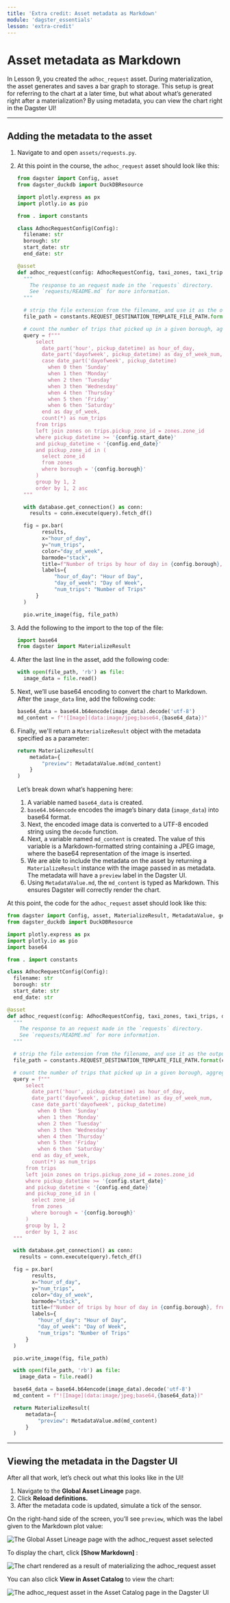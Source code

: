 ```yaml
---
title: 'Extra credit: Asset metadata as Markdown'
module: 'dagster_essentials'
lesson: 'extra-credit'
---
```


# Asset metadata as Markdown

In Lesson 9, you created the `adhoc_request` asset. During materialization, the asset generates and saves a bar graph to storage. This setup is great for referring to the chart at a later time, but what about what’s generated right after a materialization? By using metadata, you can view the chart right in the Dagster UI!

---

## Adding the metadata to the asset

1. Navigate to and open `assets/requests.py`.

2. At this point in the course, the `adhoc_request` asset should look like this:

   ```python
   from dagster import Config, asset
   from dagster_duckdb import DuckDBResource

   import plotly.express as px
   import plotly.io as pio

   from . import constants

   class AdhocRequestConfig(Config):
     filename: str
     borough: str
     start_date: str
     end_date: str

   @asset
   def adhoc_request(config: AdhocRequestConfig, taxi_zones, taxi_trips, database: DuckDBResource):
     """
       The response to an request made in the `requests` directory.
       See `requests/README.md` for more information.
     """

     # strip the file extension from the filename, and use it as the output filename
     file_path = constants.REQUEST_DESTINATION_TEMPLATE_FILE_PATH.format(config.filename.split('.')[0])

     # count the number of trips that picked up in a given borough, aggregated by time of day and hour of day
     query = f"""
         select
           date_part('hour', pickup_datetime) as hour_of_day,
           date_part('dayofweek', pickup_datetime) as day_of_week_num,
           case date_part('dayofweek', pickup_datetime)
             when 0 then 'Sunday'
             when 1 then 'Monday'
             when 2 then 'Tuesday'
             when 3 then 'Wednesday'
             when 4 then 'Thursday'
             when 5 then 'Friday'
             when 6 then 'Saturday'
           end as day_of_week,
           count(*) as num_trips
         from trips
         left join zones on trips.pickup_zone_id = zones.zone_id
         where pickup_datetime >= '{config.start_date}'
         and pickup_datetime < '{config.end_date}'
         and pickup_zone_id in (
           select zone_id
           from zones
           where borough = '{config.borough}'
         )
         group by 1, 2
         order by 1, 2 asc
     """

     with database.get_connection() as conn:
       results = conn.execute(query).fetch_df()

     fig = px.bar(
           results,
           x="hour_of_day",
           y="num_trips",
           color="day_of_week",
           barmode="stack",
           title=f"Number of trips by hour of day in {config.borough}, from {config.start_date} to {config.end_date}",
           labels={
               "hour_of_day": "Hour of Day",
               "day_of_week": "Day of Week",
               "num_trips": "Number of Trips"
         }
     )

     pio.write_image(fig, file_path)
   ```

3. Add the following to the import to the top of the file:

   ```python
   import base64
   from dagster import MaterializeResult
   ```

4. After the last line in the asset, add the following code:

   ```python
   with open(file_path, 'rb') as file:
     image_data = file.read()
   ```

5. Next, we’ll use base64 encoding to convert the chart to Markdown. After the `image_data` line, add the following code:

   ```python
   base64_data = base64.b64encode(image_data).decode('utf-8')
   md_content = f"![Image](data:image/jpeg;base64,{base64_data})"
   ```

6. Finally, we'll return a `MaterializeResult` object with the metadata specified as a parameter:

   ```python
   return MaterializeResult(
       metadata={
           "preview": MetadataValue.md(md_content)
       }
   )
   ```

   Let’s break down what’s happening here:

   1. A variable named `base64_data` is created.
   2. `base64.b64encode` encodes the image’s binary data (`image_data`) into base64 format.
   3. Next, the encoded image data is converted to a UTF-8 encoded string using the `decode` function.
   4. Next, a variable named `md_content` is created. The value of this variable is a Markdown-formatted string containing a JPEG image, where the base64 representation of the image is inserted.
   5. We are able to include the metadata on the asset by returning a `MaterializeResult` instance with the image passed in as metadata. The metadata will have a `preview` label in the Dagster UI.
   6. Using `MetadataValue.md`, the `md_content` is typed as Markdown. This ensures Dagster will correctly render the chart.

At this point, the code for the `adhoc_request` asset should look like this:

```python
from dagster import Config, asset, MaterializeResult, MetadataValue, get_dagster_logger
from dagster_duckdb import DuckDBResource

import plotly.express as px
import plotly.io as pio
import base64

from . import constants

class AdhocRequestConfig(Config):
  filename: str
  borough: str
  start_date: str
  end_date: str

@asset
def adhoc_request(config: AdhocRequestConfig, taxi_zones, taxi_trips, database: DuckDBResource):
  """
    The response to an request made in the `requests` directory.
    See `requests/README.md` for more information.
  """

  # strip the file extension from the filename, and use it as the output filename
  file_path = constants.REQUEST_DESTINATION_TEMPLATE_FILE_PATH.format(config.filename.split('.')[0])

  # count the number of trips that picked up in a given borough, aggregated by time of day and hour of day
  query = f"""
      select
        date_part('hour', pickup_datetime) as hour_of_day,
        date_part('dayofweek', pickup_datetime) as day_of_week_num,
        case date_part('dayofweek', pickup_datetime)
          when 0 then 'Sunday'
          when 1 then 'Monday'
          when 2 then 'Tuesday'
          when 3 then 'Wednesday'
          when 4 then 'Thursday'
          when 5 then 'Friday'
          when 6 then 'Saturday'
        end as day_of_week,
        count(*) as num_trips
      from trips
      left join zones on trips.pickup_zone_id = zones.zone_id
      where pickup_datetime >= '{config.start_date}'
      and pickup_datetime < '{config.end_date}'
      and pickup_zone_id in (
        select zone_id
        from zones
        where borough = '{config.borough}'
      )
      group by 1, 2
      order by 1, 2 asc
  """

  with database.get_connection() as conn:
    results = conn.execute(query).fetch_df()

  fig = px.bar(
        results,
        x="hour_of_day",
        y="num_trips",
        color="day_of_week",
        barmode="stack",
        title=f"Number of trips by hour of day in {config.borough}, from {config.start_date} to {config.end_date}",
        labels={
          "hour_of_day": "Hour of Day",
          "day_of_week": "Day of Week",
          "num_trips": "Number of Trips"
      }
  )

  pio.write_image(fig, file_path)

  with open(file_path, 'rb') as file:
    image_data = file.read()

  base64_data = base64.b64encode(image_data).decode('utf-8')
  md_content = f"![Image](data:image/jpeg;base64,{base64_data})"

  return MaterializeResult(
      metadata={
          "preview": MetadataValue.md(md_content)
      }
  )
```

---

## Viewing the metadata in the Dagster UI

After all that work, let’s check out what this looks like in the UI!

1. Navigate to the **Global Asset Lineage** page.
2. Click **Reload definitions.**
3. After the metadata code is updated, simulate a tick of the sensor.

<!-- TODO: Add link to Thinkific sensors lesson here? -->

On the right-hand side of the screen, you’ll see `preview`, which was the label given to the Markdown plot value:

![The Global Asset Lineage page with the adhoc_request asset selected](/images/dagster-essentials/extra-credit/ui-selected-adhoc-request-asset.png)

To display the chart, click **\[Show Markdown]** :

![The chart rendered as a result of materializing the adhoc_request asset](/images/dagster-essentials/extra-credit/ui-markdown-chart.png)

You can also click **View in Asset Catalog** to view the chart:

![The adhoc_request asset in the Asset Catalog page in the Dagster UI](/images/dagster-essentials/extra-credit/ui-asset-catalog.png)

